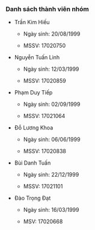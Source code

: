 ### Danh sách thành viên nhóm
* Trần Kim Hiếu

    * Ngày sinh: 20/08/1999

    * MSSV: 17020750
* Nguyễn Tuấn Linh

    * Ngày sinh: 12/03/1999

    * MSSV: 17020859
* Phạm Duy Tiếp

    * Ngày sinh: 02/09/1999

    * MSSV: 17021064
* Đỗ Lương Khoa

    * Ngày sinh: 06/06/1999

    * MSSV: 17020838
 * Bùi Danh Tuấn

    * Ngày sinh: 22/12/1999

    * MSSV: 17021101
 * Đào Trọng Đạt

    * Ngày sinh: 16/03/1999

    * MSV: 17020668
    
